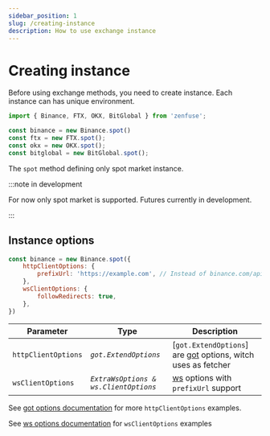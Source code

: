 ```yaml
---
sidebar_position: 1
slug: /creating-instance
description: How to use exchange instance
---
```


# Creating instance

Before using exchange methods, you need to create instance. Each instance can has unique environment.

```js
import { Binance, FTX, OKX, BitGlobal } from 'zenfuse';

const binance = new Binance.spot()
const ftx = new FTX.spot();
const okx = new OKX.spot();
const bitglobal = new BitGlobal.spot();
```

The `spot` method defining only spot market instance.

:::note in development

For now only spot market is supported. Futures currently in development.

:::

## Instance options

```js
const binance = new Binance.spot({
    httpClientOptions: {
        prefixUrl: 'https://example.com', // Instead of binance.com/api
    },
    wsClientOptions: {
        followRedirects: true,
    },
})
```

| Parameter           | Type                                  | Description                                                                                         |
| ------------------- | ------------------------------------- | --------------------------------------------------------------------------------------------------- |
| `httpClientOptions` | _`got.ExtendOptions`_                 | [`got.ExtendOptions`] are [got](https://github.com/sindresorhus/got) options, witch uses as fetcher |
| `wsClientOptions`   | _`ExtraWsOptions & ws.ClientOptions`_ | [ws](https://github.com/websockets/ws) options with `prefixUrl` support                             |

See [got options documentation](https://github.com/sindresorhus/got/blob/main/documentation/2-options.md) for more `httpClientOptions` examples.

See [ws options documentation](https://github.com/websockets/ws/blob/master/doc/ws.md#new-websocketaddress-protocols-options) for `wsClientOptions` examples
